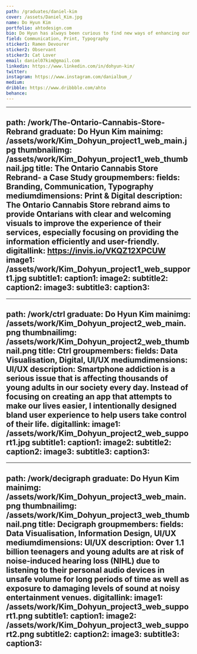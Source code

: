 ```yaml
---
path: /graduates/daniel-kim
cover: /assets/Daniel_Kim.jpg
name: Do Hyun Kim
portfolio: ahtodesign.com
bio: Do Hyun has always been curious to find new ways of enhancing our interactions and experiences with the visual culture. Over the years he has developed a liking to asking open-ended questions and challenging the traditional notions of design. He often incorporates experimental approach to his work. 
field: Communication, Print, Typography
sticker1: Ramen Devourer
sticker2: Observant
sticker3: Cat Lover
email: daniel07kim@gmail.com
linkedin: https://www.linkedin.com/in/dohyun-kim/
twitter: 
instagram: https://www.instagram.com/danialbum_/
medium: 
dribble: https://www.dribbble.com/ahto
behance: 
---
```


---
path: /work/The-Ontario-Cannabis-Store-Rebrand
graduate: Do Hyun Kim
mainimg: /assets/work/Kim_Dohyun_project1_web_main.jpg
thumbnailimg: /assets/work/Kim_Dohyun_project1_web_thumbnail.jpg
title: The Ontario Cannabis Store Rebrand- a Case Study
groupmembers: 
fields: Branding, Communication, Typography
mediumdimensions: Print & Digital
description: The Ontario Cannabis Store rebrand aims to provide Ontarians with clear and welcoming visuals to improve the experience of their services, especially focusing on providing the information efficiently and user-friendly.
digitallink: https://invis.io/VKQZ12XPCUW
image1: /assets/work/Kim_Dohyun_project1_web_support1.jpg
subtitle1: 
caption1: 
image2:
subtitle2: 
caption2: 
image3:
subtitle3: 
caption3: 
---

---
path: /work/ctrl
graduate: Do Hyun Kim
mainimg: /assets/work/Kim_Dohyun_project2_web_main.png
thumbnailimg: /assets/work/Kim_Dohyun_project2_web_thumbnail.png
title: Ctrl
groupmembers: 
fields: Data Visualisation, Digital, UI/UX
mediumdimensions:  UI/UX
description: Smartphone addiction is a serious issue that is affecting thousands of young adults in our society every day. Instead of focusing on creating an app that attempts to make our lives easier, I intentionally designed bland user experience to help users take control of their life.
digitallink: 
image1: /assets/work/Kim_Dohyun_project2_web_support1.jpg
subtitle1: 
caption1: 
image2:
subtitle2: 
caption2: 
image3:
subtitle3: 
caption3: 
---

---
path: /work/decigraph
graduate: Do Hyun Kim
mainimg: /assets/work/Kim_Dohyun_project3_web_main.png
thumbnailimg: /assets/work/Kim_Dohyun_project3_web_thumbnail.png
title: Decigraph
groupmembers: 
fields: Data Visualisation, Information Design, UI/UX
mediumdimensions:  UI/UX
description: Over 1.1 billion teenagers and young adults are at risk of noise-induced hearing loss (NIHL) due to listening to their personal audio devices in unsafe volume for long periods of time as well as exposure to damaging levels of sound at noisy entertainment venues. 
digitallink: 
image1: /assets/work/Kim_Dohyun_project3_web_support1.png
subtitle1: 
caption1: 
image2: /assets/work/Kim_Dohyun_project3_web_support2.png
subtitle2: 
caption2: 
image3:
subtitle3: 
caption3: 
---
